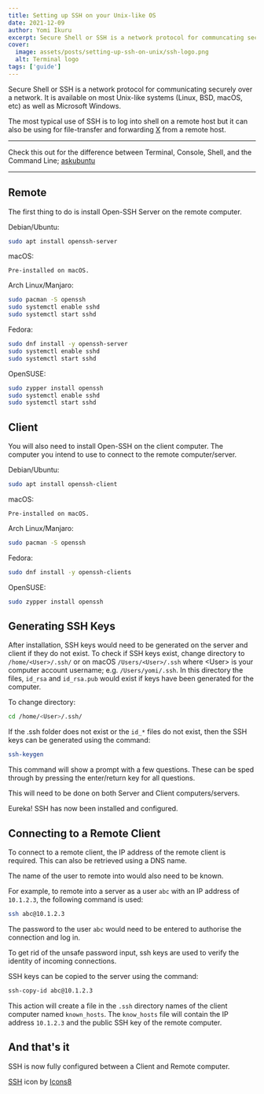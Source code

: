 ```yaml
---
title: Setting up SSH on your Unix-like OS
date: 2021-12-09
author: Yomi Ikuru
excerpt: Secure Shell or SSH is a network protocol for communcating securely over a network. It is available on most Unix-like systems (Linux, BSD, macOS, etc) as well as Microsoft Windows.
cover:
  image: assets/posts/setting-up-ssh-on-unix/ssh-logo.png
  alt: Terminal logo
tags: ['guide']
---
```


Secure Shell or SSH is a network protocol for communicating securely over a network. It is available on most Unix-like systems (Linux, BSD, macOS, etc) as well as Microsoft Windows.

The most typical use of SSH is to log into shell on a remote host but it can also be using for file-transfer and forwarding [X](https://en.wikipedia.org/wiki/X_Window_System) from a remote host.

---

Check this out for the difference between Terminal, Console, Shell, and the Command Line; [askubuntu](https://askubuntu.com/questions/506510/what-is-the-difference-between-terminal-console-shell-and-command-line)

---

## Remote

The first thing to do is install Open-SSH Server on the remote computer.

Debian/Ubuntu:

```bash
sudo apt install openssh-server
```

macOS:

`Pre-installed on macOS.`

Arch Linux/Manjaro:

```bash
sudo pacman -S openssh
sudo systemctl enable sshd
sudo systemctl start sshd
```

Fedora:

```bash
sudo dnf install -y openssh-server
sudo systemctl enable sshd
sudo systemctl start sshd
```

OpenSUSE:

```bash
sudo zypper install openssh
sudo systemctl enable sshd
sudo systemctl start sshd
```

## Client

You will also need to install Open-SSH on the client computer. The computer you intend to use to connect to the remote computer/server.

Debian/Ubuntu:

```bash
sudo apt install openssh-client
```

macOS:

`Pre-installed on macOS.`

Arch Linux/Manjaro:

```bash
sudo pacman -S openssh
```

Fedora:

```bash
sudo dnf install -y openssh-clients
```

OpenSUSE:

```bash
sudo zypper install openssh
```

## Generating SSH Keys

After installation, SSH keys would need to be generated on the server and client if they do not exist. To check if SSH keys exist, change directory to `/home/<User>/.ssh/` or on macOS `/Users/<User>/.ssh` where \<User\> is your computer account username; e.g. `/Users/yomi/.ssh`. In this directory the files, `id_rsa` and `id_rsa.pub` would exist if keys have been generated for the computer.

To change directory:

```bash
cd /home/<User>/.ssh/
```

If the .ssh folder does not exist or the `id_*` files do not exist, then the SSH keys can be generated using the command:

```bash
ssh-keygen
```

This command will show a prompt with a few questions. These can be sped through by pressing the enter/return key for all questions.

This will need to be done on both Server and Client computers/servers.

Eureka! SSH has now been installed and configured.

## Connecting to a Remote Client

To connect to a remote client, the IP address of the remote client is required. This can also be retrieved using a DNS name.

The name of the user to remote into would also need to be known.

For example, to remote into a server as a user `abc` with an IP address of `10.1.2.3`, the following command is used:

```bash
ssh abc@10.1.2.3
```

The password to the user `abc` would need to be entered to authorise the connection and log in.

To get rid of the unsafe password input, ssh keys are used to verify the identity of incoming connections.

SSH keys can be copied to the server using the command:

```bash
ssh-copy-id abc@10.1.2.3
```

This action will create a file in the `.ssh` directory names of the client computer named `known_hosts`. The `know_hosts` file will contain the IP address `10.1.2.3` and the public SSH key of the remote computer.

## And that's it

SSH is now fully configured between a Client and Remote computer.

<a target="_blank" href="https://icons8.com/icon/45190/ssh">SSH</a> icon by <a target="_blank" href="https://icons8.com">Icons8</a>

